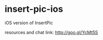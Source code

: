insert-pic-ios
==============

iOS version of InsertPic

resources and chat link: http://goo.gl/YcMt5S
